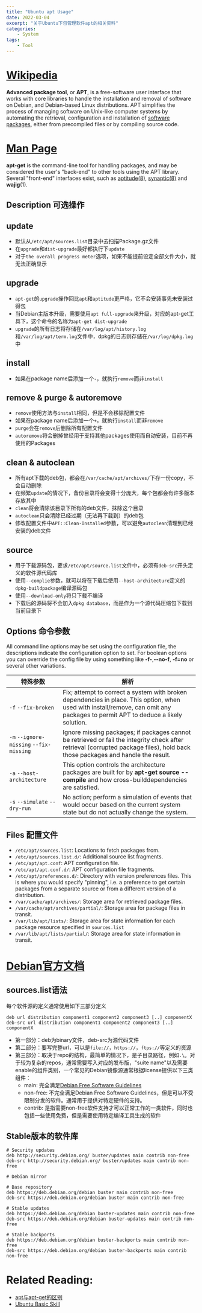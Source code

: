 ```yaml
---
title: "Ubuntu apt Usage"
date: 2022-03-04
excerpt: "关于Ubuntu下包管理软件apt的相关资料"
categories:
    - System
tags:
    - Tool
---
```




# [Wikipedia](https://en.wikipedia.org/wiki/APT_(software))

**Advanced package tool**, or **APT**, is a free-software user interface that works with core libraries to handle the installation and removal of software on Debian, and Debian-based Linux distributions. APT simplifies the process of managing software on Unix-like computer systems by automating the retrieval, configuration and installation of [software packages](https://en.wikipedia.org/wiki/Package_manager), either from precompiled files or by compiling source code.

# [Man Page](https://manpages.debian.org/unstable/apt/apt-get.8.en.html)

**apt-get** is the command-line tool for handling packages, and may be considered the user's "back-end" to other tools using the APT library. Several "front-end" interfaces exist, such as [aptitude(8)](https://manpages.debian.org/unstable/aptitude/aptitude.8.en.html), [synaptic(8)](https://manpages.debian.org/unstable/synaptic/synaptic.8.en.html) and **wajig**(1).

## Description 可选操作

## update

- 默认从`/etc/apt/sources.list`目录中去扫描Package.gz文件
- 在`upgrade`和`dist-upgrade`最好都执行下`update`
- 对于`the overall progress meter`选项，如果不能提前设定全部文件大小，就无法正确显示

## upgrade

- `apt-get`的`upgrade`操作回比`apt`和`aptitude`更严格，它不会安装事先未安装过得包
- 当Debian主版本升级，需要使用`apt full-upgrade`来升级，对应的apt-get工具下，这个命令的名称为`apt-get dist-upgrade`
- `upgrade`的所有日志将存储在`/var/log/apt/history.log`和`/var/log/apt/term.log`文件中，dpkg的日志则存储在`/var/log/dpkg.log`中

## install

- 如果在package name后添加一个`-`，就执行`remove`而非`install`

## remove & purge & autoremove

- `remove`使用方法与`install`相同，但是不会移除配置文件
- 如果在package name后添加一个`+`，就执行`install`而非`remove`
- `purge`会在`remove`后删除所有配置文件
- `autoremove`将会删掉曾经用于支持其他packages使用而自动安装，目前不再使用的Packages

## clean & autoclean

- 所有apt下载的deb包，都会在`/var/cache/apt/archives/`下存一份copy，不会自动删除
- 在频繁`update`的情况下，备份目录将会变得十分庞大，每个包都会有许多版本存放其中
- `clean`将会清除该目录下所有的deb文件，抹除这个目录
- `autoclean`只会清除已经过期（无法再下载到）的deb包
- 修改配置文件中`APT::Clean-Installed`参数，可以避免`autoclean`清理到已经安装的deb文件

## source

- 用于下载源码包，要求`/etc/apt/source.list`文件中，必须有`deb-src`开头定义的软件源代码库
- 使用`--complie`参数，就可以将在下载后使用`--host-architecture`定义的`dpkg-buildpackage`编译源码包
- 使用`--download-only`将只下载不编译
- 下载后的源码将不会加入`dpkg database`，而是作为一个源代码压缩包下载到当前目录下

## Options 命令参数

All command line options may be set using the configuration file, the descriptions indicate the configuration option to set. 
For boolean options you can override the config file by using something like **-f-**,**--no-f**, **-f=no** or several other variations.

| 特殊参数                                | 解析                                                         |
| --------------------------------------- | ------------------------------------------------------------ |
| `-f` `--fix-broken`                     | Fix; attempt to correct a system with broken dependencies in place. This option, when used with install/remove, can omit any packages to permit APT to deduce a likely solution. |
| `-m` `--ignore-missing` `--fix-missing` | Ignore missing packages; if packages cannot be retrieved or fail the integrity check after retrieval (corrupted package files), hold back those packages and handle the result. |
| `-a` `--host-architecture`              | This option controls the architecture packages are built for by **apt-get source --compile** and how cross-builddependencies are satisfied. |
| `-s` `--simulate` `--dry-run`           | No action; perform a simulation of events that would occur based on the current system state but do not actually change the system. |

## Files 配置文件

- `/etc/apt/sources.list`: Locations to fetch packages from.
- `/etc/apt/sources.list.d/`: Additional source list fragments.
- `/etc/apt/apt.conf`: APT configuration file.
- `/etc/apt/apt.conf.d/`: APT configuration file fragments.
- `/etc/apt/preferences.d/`: Directory with version preferences files. This is where you would specify "pinning", i.e. a preference to get certain packages from a separate source or from a different version of a distribution.
- `/var/cache/apt/archives/`: Storage area for retrieved package files.
- `/var/cache/apt/archives/partial/`: Storage area for package files in transit.
- `/var/lib/apt/lists/`: Storage area for state information for each package resource specified in `sources.list`
- `/var/lib/apt/lists/partial/`: Storage area for state information in transit.

# [Debian官方文档](https://www.debian.org/doc/manuals/debian-handbook/apt.zh-cn.html)

## sources.list语法

每个软件源的定义通常使用如下三部分定义

```shell
deb url distribution component1 component2 component3 [..] componentX
deb-src url distribution component1 component2 component3 [..] componentX
```

- 第一部分：deb为binary文件，deb-src为源代码文件
- 第二部分：要写完整url，可以是`file://`，`https://`，`ftps://`等定义的资源
- 第三部分：取决于repo的结构，最简单的情况下，是子目录路径，例如`.\`。对于较为复杂的repos，通常需要写入对应的发布版，"suite name"以及需要enable的组件类别，一个常见的Debian镜像源通常根据license提供以下三类组件：
  - main: 完全满足[Debian Free Software Guidelines](https://www.debian.org/social_contract.html#guidelines)
  - non-free: 不完全满足Debian Free Software Guidelines，但是可以不受限制分发的软件。通常用于提供对特定硬件的支持。
  - contrib: 是指需要non-free软件支持才可以正常工作的一类软件，同时也包括一些使用免费，但是需要使用特定编译工具生成的软件

## Stable版本的软件库

```shell
# Security updates
deb http://security.debian.org/ buster/updates main contrib non-free
deb-src http://security.debian.org/ buster/updates main contrib non-free

# Debian mirror

# Base repository
deb https://deb.debian.org/debian buster main contrib non-free
deb-src https://deb.debian.org/debian buster main contrib non-free

# Stable updates
deb https://deb.debian.org/debian buster-updates main contrib non-free
deb-src https://deb.debian.org/debian buster-updates main contrib non-free

# Stable backports
deb https://deb.debian.org/debian buster-backports main contrib non-free
deb-src https://deb.debian.org/debian buster-backports main contrib non-free
```

# Related Reading:

- [apt与apt-get的区别](https://juejin.cn/post/6997060031229198350)
- [Ubuntu Basic Skill](https://samwhelp.github.io/book-ubuntu-basic-skill/book/index.html)